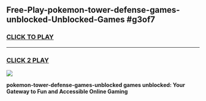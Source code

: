 
## Free-Play-pokemon-tower-defense-games-unblocked-Unblocked-Games #g3of7
<h3>
<a href="https://news.freeplayer.one?title=pokemon-tower-defense-games-unblocked&ref=8M">CLICK TO PLAY</a></h3>
<hr>

<h3>
<a href="https://news.freeplayer.one?title=pokemon-tower-defense-games-unblocked&ref=8M">CLICK 2 PLAY</a>
  
</h3>

<a href="https://news.freeplayer.one?title=pokemon-tower-defense-games-unblocked&ref=8M"><img src="https://clearcache.store/games.png"></a>


**pokemon-tower-defense-games-unblocked games unblocked: Your Gateway to Fun and Accessible Online Gaming**
